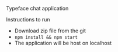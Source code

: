 Typeface chat application

Instructions to run

 - Download zip file from the git
 - `npm install && npm start`
 - The application will be host on localhost
